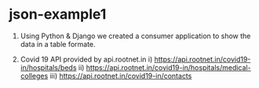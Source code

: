 # json-example1

1) Using Python & Django we created a consumer application to show the data in a table formate. 

2) Covid 19 API provided by api.rootnet.in
    i) https://api.rootnet.in/covid19-in/hospitals/beds
    ii) https://api.rootnet.in/covid19-in/hospitals/medical-colleges
    iii) https://api.rootnet.in/covid19-in/contacts

